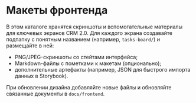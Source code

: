 # Макеты фронтенда

В этом каталоге хранятся скриншоты и вспомогательные материалы для ключевых экранов CRM 2.0. Для каждого экрана создавайте подпапку с понятным названием (например, `tasks-board/`) и размещайте в ней:

- PNG/JPEG-скриншоты со стейтами интерфейса;
- Markdown-файлы с пометками к макетам (опционально);
- дополнительные артефакты (например, JSON для быстрого импорта данных в Storybook).

При обновлении дизайна добавляйте новые файлы и обновляйте связанные документы в `docs/frontend`.
